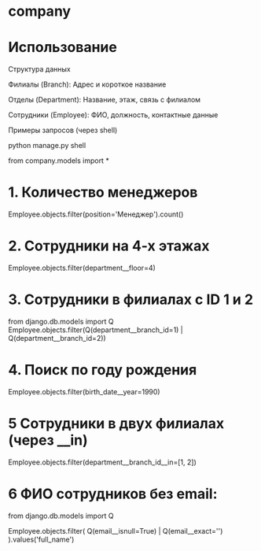 # company

# Использование
Структура данных

  Филиалы (Branch): Адрес и короткое название

  Отделы (Department): Название, этаж, связь с филиалом

  Сотрудники (Employee): ФИО, должность, контактные данные

Примеры запросов (через shell)

python manage.py shell

from company.models import *

# 1. Количество менеджеров
Employee.objects.filter(position='Менеджер').count()

# 2. Сотрудники на 4-х этажах
Employee.objects.filter(department__floor=4)

# 3. Сотрудники в филиалах с ID 1 и 2
from django.db.models import Q
Employee.objects.filter(Q(department__branch_id=1) | Q(department__branch_id=2))

# 4. Поиск по году рождения
Employee.objects.filter(birth_date__year=1990)

# 5 Сотрудники в двух филиалах (через __in)
Employee.objects.filter(department__branch_id__in=[1, 2])

# 6 ФИО сотрудников без email:
from django.db.models import Q

Employee.objects.filter(
    Q(email__isnull=True) | Q(email__exact='')
).values('full_name')
